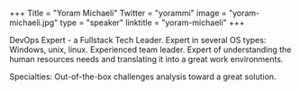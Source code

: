 +++
Title = "Yoram Michaeli"
Twitter = "yorammi"
image = "yoram-michaeli.jpg"
type = "speaker"
linktitle = "yoram-michaeli"
+++

DevOps Expert - a Fullstack Tech Leader. Expert in several OS types: Windows, unix, linux. Experienced team leader. Expert of understanding the human resources needs and translating it into a great work environments.

Specialties: Out-of-the-box challenges analysis toward a great solution.

